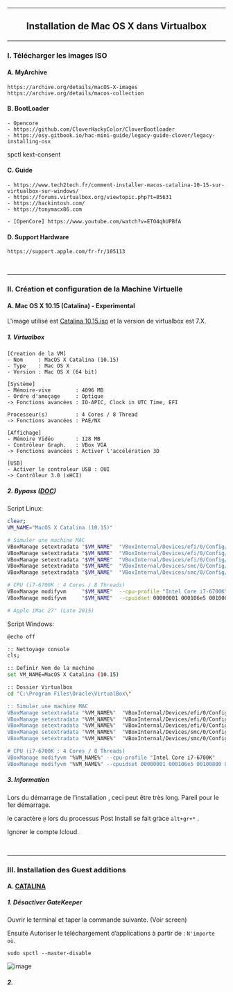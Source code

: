 ---------------------------------------------------------------------------------------------------------------------------------------------------------------------------------------------------------------
## <p align='center'> Installation de Mac OS X dans Virtualbox </p>

--------------------------------------------------------------------------------------------------------------
### I. Télécharger les images ISO
#### A. MyArchive
```
https://archive.org/details/macOS-X-images
https://archive.org/details/macos-collection
```

#### B. BootLoader
```
- Opencore
- https://github.com/CloverHackyColor/CloverBootloader
- https://osy.gitbook.io/hac-mini-guide/legacy-guide-clover/legacy-installing-osx
```
spctl kext-consent
#### C. Guide
```
- https://www.tech2tech.fr/comment-installer-macos-catalina-10-15-sur-virtualbox-sur-windows/
- https://forums.virtualbox.org/viewtopic.php?t=85631
- https://hackintosh.com/
- https://tonymacx86.com

- [OpenCore] https://www.youtube.com/watch?v=ETO4qhUPBfA
```

#### D. Support Hardware
```
https://support.apple.com/fr-fr/105113
```


<br />

--------------------------------------------------------------------------------------------------------------
### II. Création et configuration de la Machine Virtuelle
#### A. Mac OS X 10.15 (Catalina) - Experimental
L'image utilisé est [Catalina 10.15.iso](https://archive.org/details/macOS-X-images) et la version de virtualbox est 7.X.

##### 1. Virtualbox

```
[Creation de la VM]
- Nom     : MacOS X Catalina (10.15)
- Type    : Mac OS X
- Version : Mac OS X (64 bit)

[Système]
- Mémoire-vive        : 4096 MB
- Ordre d'amoçage     : Optique
-> Fonctions avancées : IO-APIC, Clock in UTC Time, EFI

Processeur(s)         : 4 Cores / 8 Thread
-> Fonctions avancées : PAE/NX

[Affichage]
- Mémoire Vidéo       : 128 MB
- Contrôleur Graph.   : VBox VGA
-> Fonctions avancées : Activer l'accélération 3D

[USB]
- Activer le controleur USB : OUI
-> Contrôleur 3.0 (xHCI)
```



##### 2. Bypass ([DOC](https://gist.github.com/notsidney/50a211527567962a5dc93b8a765fa6fc))
Script Linux:
```bash
clear;
VM_NAME="MacOS X Catalina (10.15)"

# Simuler une machine MAC
VBoxManage setextradata "$VM_NAME"  "VBoxInternal/Devices/efi/0/Config/DmiSystemProduct" "iMac11,3"
VBoxManage setextradata "$VM_NAME"  "VBoxInternal/Devices/efi/0/Config/DmiSystemVersion" "1.0"
VBoxManage setextradata "$VM_NAME"  "VBoxInternal/Devices/efi/0/Config/DmiBoardProduct" "Iloveapple"
VBoxManage setextradata "$VM_NAME"  "VBoxInternal/Devices/smc/0/Config/DeviceKey" "ourhardworkbythesewordsguardedpleasedontsteal(c)AppleComputerInc"
VBoxManage setextradata "$VM_NAME"  "VBoxInternal/Devices/smc/0/Config/GetKeyFromRealSMC" 0

# CPU (i7-6700K : 4 Cores / 8 Threads)
VBoxManage modifyvm     "$VM_NAME"  --cpu-profile "Intel Core i7-6700K"
VBoxManage modifyvm     "$VM_NAME"  --cpuidset 00000001 000106e5 00100800 0098e3fd bfebfbff

# Apple iMac 27" (Late 2015)
```

Script Windows:
```bash
@echo off

:: Nettoyage console
cls;

:: Definir Nom de la machine
set VM_NAME=MacOS X Catalina (10.15)

:: Dossier Virtualbox 
cd "C:\Program Files\Oracle\VirtualBox\"

:: Simuler une machine MAC
VBoxManage setextradata "%VM_NAME%"  "VBoxInternal/Devices/efi/0/Config/DmiSystemProduct" "iMac11,3"
VBoxManage setextradata "%VM_NAME%"  "VBoxInternal/Devices/efi/0/Config/DmiSystemVersion" "1.0"
VBoxManage setextradata "%VM_NAME%"  "VBoxInternal/Devices/efi/0/Config/DmiBoardProduct" "Iloveapple"
VBoxManage setextradata "%VM_NAME%"  "VBoxInternal/Devices/smc/0/Config/DeviceKey" "ourhardworkbythesewordsguardedpleasedontsteal(c)AppleComputerInc"
VBoxManage setextradata "%VM_NAME%"  "VBoxInternal/Devices/smc/0/Config/GetKeyFromRealSMC" 0

# CPU (i7-6700K : 4 Cores / 8 Threads)
VBoxManage modifyvm "%VM_NAME%" --cpu-profile "Intel Core i7-6700K"
VBoxManage modifyvm "%VM_NAME%" --cpuidset 00000001 000106e5 00100800 0098e3fd bfebfbff
```

##### 3. Information
Lors du démarrage de l'installation , ceci peut être très long. Pareil pour le 1er démarrage.

le caractère `@` lors du processus Post Install se fait gràce `alt+gr+*` . 

Ignorer le compte Icloud.

<br />

--------------------------------------------------------------------------------------------------------------
### III. Installation des Guest additions

#### A. [CATALINA](https://github.com/geerlingguy/macos-virtualbox-vm/issues/79)
##### 1. Désactiver GateKeeper
Ouvrir le terminal et taper la commande suivante. (Voir screen)

Ensuite Autoriser le téléchargement d’applications à partir de : `N'importe où`.
```
sudo spctl --master-disable
```

![image](https://github.com/user-attachments/assets/634fe82f-bdcc-4d75-8f74-9aae654e9cd3)

##### 2. 
